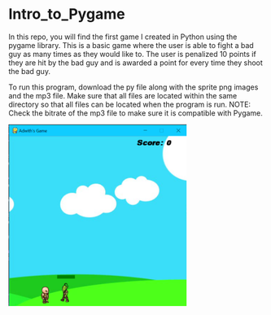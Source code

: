 # Intro_to_Pygame
In this repo, you will find the first game I created in Python using the pygame library. This is a basic game where the user is able to fight a bad guy as many times as they would like to. The user is penalized 10 points if they are hit by the bad guy and is awarded a point for every time they shoot the bad guy.

To run this program, download the py file along with the sprite png images and the mp3 file. Make sure that all files are located within the same directory so that all files
can be located when the program is run. NOTE: Check the bitrate of the mp3 file to make sure it is compatible with Pygame.

<img src="Images/Intro_to_Pygame.PNG" width=350>
